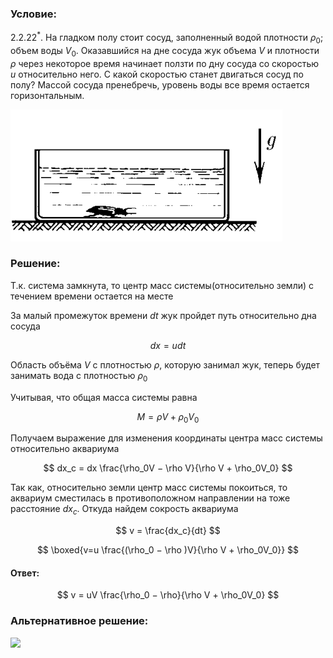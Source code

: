 ###  Условие:

$2.2.22^*.$ На гладком полу стоит сосуд, заполненный водой плотности $\rho_0$; объем воды $V_0$. Оказавшийся на дне сосуда жук объема $V$ и плотности $\rho$ через некоторое время начинает ползти по дну сосуда со скоростью $u$ относительно него. С какой скоростью станет двигаться сосуд по полу? Массой сосуда пренебречь, уровень воды все время остается горизонтальным.

![ К задаче 2.2.22 |435x211, 39%](../../img/2.2.22/statement.png)

###  Решение:

Т.к. система замкнута, то центр масс системы(относительно земли) с течением времени остается на месте

За малый промежуток времени $dt$ жук пройдет путь относительно дна сосуда

$$
dx = u dt
$$

Область объёма $V$ с плотностью $\rho$, которую занимал жук, теперь будет занимать вода с плотностью $\rho_0$

Учитывая, что общая масса системы равна

$$
M = \rho V + \rho_0V_0
$$

Получаем выражение для изменения координаты центра масс системы относительно аквариума

$$
dx_с = dx \frac{\rho_0V − \rho V}{\rho V + \rho_0V_0}
$$

Так как, относительно земли центр масс системы покоиться, то аквариум сместилась в противоположном направлении на тоже расстояние $dx_c$. Откуда найдем сокрость аквариума

$$
v = \frac{dx_c}{dt}
$$

$$
\boxed{v=u \frac{(\rho_0 − \rho )V}{\rho V + \rho_0V_0}}
$$

####  Ответ:

$$
v = uV \frac{\rho_0 − \rho}{\rho V + \rho_0V_0}
$$

###  Альтернативное решение:

![](https://www.youtube.com/embed/7xrZb5ta6q4)